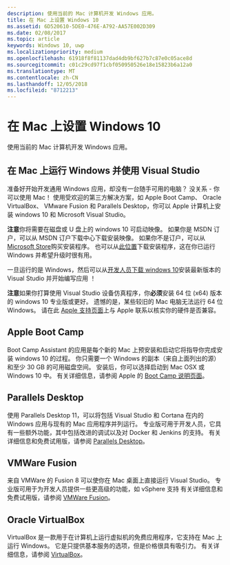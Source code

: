 ```yaml
---
description: 使用当前的 Mac 计算机开发 Windows 应用。
title: 在 Mac 上设置 Windows 10
ms.assetid: 6D520610-5DE0-476E-A792-AA57E002D309
ms.date: 02/08/2017
ms.topic: article
keywords: Windows 10, uwp
ms.localizationpriority: medium
ms.openlocfilehash: 61918f8f81137dad4db9bf627b7c87e0c05ace8d
ms.sourcegitcommit: c01c29cd97f1cbf050950526e18e15823b6a12a0
ms.translationtype: MT
ms.contentlocale: zh-CN
ms.lasthandoff: 12/05/2018
ms.locfileid: "8712213"
---
```

# <a name="setting-up-your-mac-with-windows-10"></a>在 Mac 上设置 Windows 10


使用当前的 Mac 计算机开发 Windows 应用。

## <a name="run-windows-on-your-mac-and-use-visual-studio"></a>在 Mac 上运行 Windows 并使用 Visual Studio

准备好开始开发通用 Windows 应用，却没有一台随手可用的电脑？ 没关系 - 你可以使用 Mac！ 使用受欢迎的第三方解决方案，如 Apple Boot Camp、 Oracle VirtualBox、 VMware Fusion 和 Parallels Desktop，你可以 Apple 计算机上安装 windows 10 和 Microsoft Visual Studio。

**注意**你将需要在磁盘或 U 盘上的 windows 10 可启动映像。 如果你是 MSDN 订户，可以从 MSDN 订户下载中心下载安装映像。 如果你不是订户，可以从[Microsoft Store](http://apps.microsoft.com/windows/app)购买安装程序。 也可以从[此位置](http://go.microsoft.com/fwlink/?LinkId=623906)下载安装程序，这在你已运行 Windows 并希望升级时很有用。

一旦运行的是 Windows，然后可以从[开发人员下载 windows 10](https://developer.microsoft.com/en-us/windows/downloads)安装最新版本的 Visual Studio 并开始编写应用 ！

**注意**如果你打算使用 Visual Studio 设备仿真程序，你**必须**安装 64 位 (x64) 版本的 windows 10 专业版或更好。 遗憾的是，某些较旧的 Mac 电脑无法运行 64 位 Windows。 请在此 [Apple 支持页面](http://go.microsoft.com/fwlink/p/?LinkID=397959)上与 Apple 联系以核实你的硬件是否兼容。

## <a name="apple-boot-camp"></a>Apple Boot Camp

Boot Camp Assistant 的应用是每个新的 Mac 上预安装和启动它将指导你完成安装 windows 10 的过程。 你只需要一个 Windows 的副本（来自上面列出的源）和至少 30 GB 的可用磁盘空间。 安装后，你可以选择启动到 Mac OSX 或 Windows 10 中。 有关详细信息，请参阅 Apple 的 [Boot Camp 说明页面](http://go.microsoft.com/fwlink/?LinkId=623912)。

## <a name="parallels-desktop"></a>Parallels Desktop

使用 Parallels Desktop 11，可以将包括 Visual Studio 和 Cortana 在内的 Windows 应用与现有的 Mac 应用程序并列运行。 专业版可用于开发人员，它具有一些额外功能，其中包括改进的调试以及对 Docker 和 Jenkins 的支持。 有关详细信息和免费试用版，请参阅 [Parallels Desktop](http://go.microsoft.com/fwlink/p/?LinkId=281827)。

## <a name="vmware-fusion"></a>VMWare Fusion

来自 VMWare 的 Fusion 8 可以使你在 Mac 桌面上直接运行 Visual Studio。 专业版可用于为开发人员提供一些更高级的功能，如 vSphere 支持 有关详细信息和免费试用版，请参阅 [VMWare Fusion](http://go.microsoft.com/fwlink/p/?LinkId=281826)。

## <a name="oracle-virtualbox"></a>Oracle VirtualBox

VirtualBox 是一款用于在计算机上运行虚拟机的免费应用程序，它支持在 Mac 上运行 Windows。 它是只提供基本服务的选项，但是价格很具有吸引力。 有关详细信息，请参阅 [VirtualBox](http://go.microsoft.com/fwlink/p/?LinkId=280599)。

